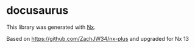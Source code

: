 # docusaurus

This library was generated with [Nx](https://nx.dev).

Based on https://github.com/ZachJW34/nx-plus and upgraded for Nx 13
